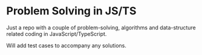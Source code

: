 # Problem Solving in JS/TS

Just a repo with a couple of problem-solving, algorithms and data-structure
related coding in JavaScript/TypeScript.

Will add test cases to accompany any solutions.
